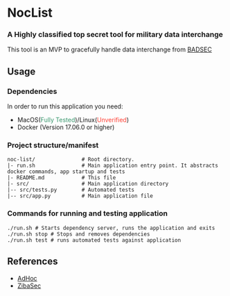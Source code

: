 # NocList

### A Highly classified top secret tool for military data interchange
This tool is an MVP to gracefully handle data interchange from [BADSEC](https://homework.adhoc.team/noclist/) 


## Usage

### Dependencies

In order to run this application you need:
- MacOS(<span style="color:#3D9970">Fully Tested</span>)/Linux(<span style="color:#FF4136">Unverified</span>)
- Docker (Version 17.06.0 or higher)


### Project structure/manifest

```
noc-list/               # Root directory.
|- run.sh               # Main application entry point. It abstracts docker commands, app startup and tests
|- README.md            # This file
|- src/                 # Main application directory
|-- src/tests.py        # Automated tests
|-- src/app.py          # Main application file
```

### Commands for running and testing application

```shell
./run.sh # Starts dependency server, runs the application and exits
./run.sh stop # Stops and removes dependencies
./run.sh test # runs automated tests against application
```

## References

- [AdHoc](https://homework.adhoc.team/noclist/)
- [ZibaSec](https://github.com/zibasec/assignments)
